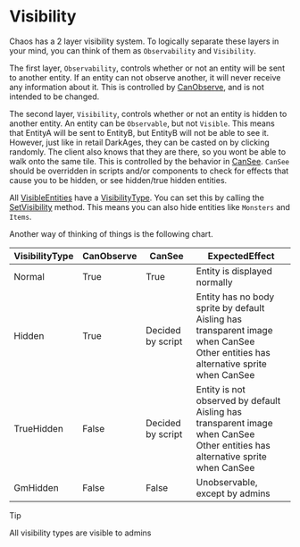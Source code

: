 # Visibility

Chaos has a 2 layer visibility system. To logically separate these layers in your mind, you can think of them
as `Observability` and `Visibility`.

The first layer, `Observability`, controls whether or not an entity will be sent to another entity. If an entity can not
observe another, it will never receive any information about it. This is controlled
by [CanObserve](<xref:Chaos.Models.World.Abstractions.Creature.CanObserve*>), and is not intended to be changed.

The second layer, `Visibility`, controls whether or not an entity is hidden to another entity. An entity can
be `Observable`, but not `Visible`. This means that EntityA will be sent to EntityB, but EntityB will not be able to see
it. However, just like in retail DarkAges, they can be casted on by clicking randomly. The client also knows that they
are there, so you wont be able to walk onto the same tile. This is controlled by the behavior
in [CanSee](<xref:Chaos.Scripting.CreatureScripts.Abstractions.ICreatureScript.CanSee*>). `CanSee` should be overridden
in scripts
and/or components to check for effects that cause you to be hidden, or see hidden/true hidden entities.

All [VisibleEntities](<xref:Chaos.Models.World.Abstractions.VisibleEntity>) have
a [VisibilityType](<xref:Chaos.Definitions.VisibilityType>). You can set this by calling
the [SetVisibility](<xref:Chaos.Models.World.Abstractions.VisibleEntity.SetVisibility*>) method. This means you can also
hide entities like `Monsters` and `Items`.

Another way of thinking of things is the following chart.

| VisibilityType | CanObserve | CanSee            | ExpectedEffect                                                                                                                           |
|----------------|------------|-------------------|------------------------------------------------------------------------------------------------------------------------------------------|
| Normal         | True       | True              | Entity is displayed normally                                                                                                             |
| Hidden         | True       | Decided by script | Entity has no body sprite by default<br/>Aisling has transparent image when CanSee<br/>Other entities has alternative sprite when CanSee |
| TrueHidden     | False      | Decided by script | Entity is not observed by default<br/>Aisling has transparent image when CanSee<br/>Other entities has alternative sprite when CanSee    |
| GmHidden       | False      | False             | Unobservable, except by admins                                                                                                           |

> [!TIP]
> All visibility types are visible to admins